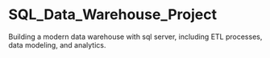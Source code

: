 # SQL_Data_Warehouse_Project
Building a modern data warehouse with sql server, including ETL processes, data modeling, and analytics.
